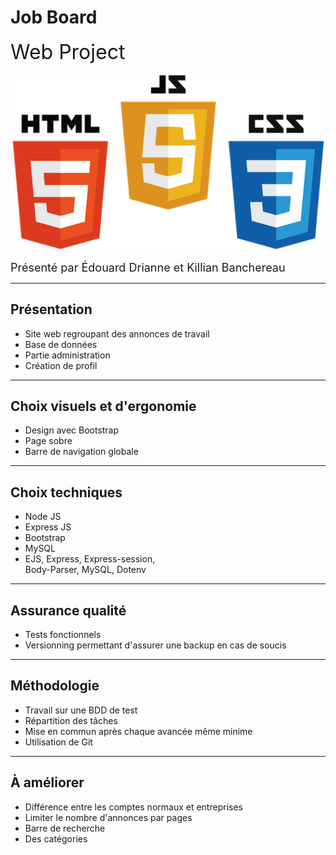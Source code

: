 # Job Board

<font size="6">Web Project</font>

![Logo](./img/logo.png)

<font size="4">Présenté par Édouard Drianne et Killian Banchereau</font>

---

## Présentation

- Site web regroupant des annonces de travail
- Base de données
- Partie administration
- Création de profil

---

## Choix visuels et d'ergonomie

- Design avec Bootstrap
- Page sobre
- Barre de navigation globale

---

## Choix techniques

- Node JS
- Express JS
- Bootstrap
- MySQL
- EJS, Express, Express-session,<br>Body-Parser, MySQL, Dotenv

---

## Assurance qualité

- Tests fonctionnels
- Versionning permettant d'assurer une backup en cas de soucis

---

## Méthodologie

- Travail sur une BDD de test
- Répartition des tâches
- Mise en commun après chaque avancée même minime
- Utilisation de Git

---

## À améliorer

- Différence entre les comptes normaux et entreprises
- Limiter le nombre d'annonces par pages
- Barre de recherche
- Des catégories